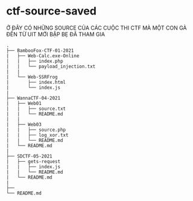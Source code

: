 # ctf-source-saved

Ở ĐÂY CÓ NHỮNG SOURCE CỦA CÁC CUỘC THI CTF MÀ MỘT CON GÀ ĐẾN TỪ UIT MỚI BẬP BẸ ĐÃ THAM GIA

    .
    ├── BambooFox-CTF-01-2021
    |   ├── Web-Calc.exe-Online
    |   |   ├── index.php
    |   |   └── payload_injection.txt
    |   |
    |   └── Web-SSRFrog
    |       ├── index.html
    |       └── index.js
    |
    ├── WannaCTF-04-2021
    |   ├── Web01
    |   |   ├── source.txt
    |   |   └── README.md
    |   |
    |   ├── Web03
    |   |   ├── source.php
    |   |   ├── log_xor.txt
    |   |   └── README.md
    |   └── README.md
    |
    ├── SDCTF-05-2021
    |   ├── gets-request
    |   |   ├── index.js
    |   |   └── README.md
    |   └── README.md
    |
    ├──
    └── README.md
